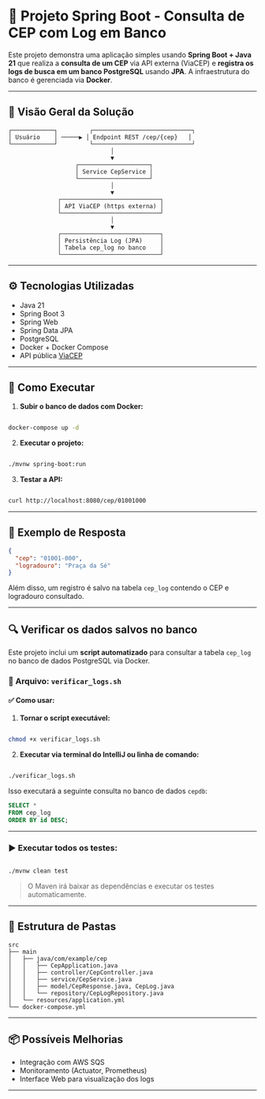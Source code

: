 # 🧭 Projeto Spring Boot - Consulta de CEP com Log em Banco

Este projeto demonstra uma aplicação simples usando **Spring Boot + Java 21** que realiza a **consulta de um CEP** via
API externa (ViaCEP) e **registra os logs de busca em um banco PostgreSQL** usando **JPA**. A infraestrutura do banco é
gerenciada via **Docker**.

---

## 📌 Visão Geral da Solução

```
┌────────────┐         ┌────────────────────────────┐
│ Usuário    │ ─────▶ │ Endpoint REST /cep/{cep}   │
└────────────┘         └────────────────────────────┘
                             │
                             ▼
                   ┌────────────────────┐
                   │ Service CepService │
                   └────────────────────┘
                             │
                             ▼
              ┌────────────────────────────┐
              │ API ViaCEP (https externa) │
              └────────────────────────────┘
                             │
                             ▼
              ┌────────────────────────────┐
              │ Persistência Log (JPA)     │
              │ Tabela cep_log no banco    │
              └────────────────────────────┘
```

---

## ⚙️ Tecnologias Utilizadas

- Java 21
- Spring Boot 3
- Spring Web
- Spring Data JPA
- PostgreSQL
- Docker + Docker Compose
- API pública [ViaCEP](https://viacep.com.br)

---

## 🚀 Como Executar

1. **Subir o banco de dados com Docker:**

```bash  

docker-compose up -d
```

2. **Executar o projeto:**

```bash

./mvnw spring-boot:run
```

3. **Testar a API:**

```bash

curl http://localhost:8080/cep/01001000
```

---

## 🧪 Exemplo de Resposta

```json
{
  "cep": "01001-000",
  "logradouro": "Praça da Sé"
}
```

Além disso, um registro é salvo na tabela `cep_log` contendo o CEP e logradouro consultado.

---

## 🔍 Verificar os dados salvos no banco

Este projeto inclui um **script automatizado** para consultar a tabela `cep_log` no banco de dados PostgreSQL via
Docker.

### 📄 Arquivo: `verificar_logs.sh`

#### ✅ Como usar:

1. **Tornar o script executável:**

```bash

chmod +x verificar_logs.sh
```

2. **Executar via terminal do IntelliJ ou linha de comando:**

```bash

./verificar_logs.sh
```

Isso executará a seguinte consulta no banco de dados `cepdb`:

```sql
SELECT *
FROM cep_log
ORDER BY id DESC;
```

---

### ▶️ Executar todos os testes:

```bash

./mvnw clean test
```

> O Maven irá baixar as dependências e executar os testes automaticamente.
---

## 📂 Estrutura de Pastas

```
src
├── main
│   ├── java/com/example/cep
│   │   ├── CepApplication.java
│   │   ├── controller/CepController.java
│   │   ├── service/CepService.java
│   │   ├── model/CepResponse.java, CepLog.java
│   │   └── repository/CepLogRepository.java
│   └── resources/application.yml
└── docker-compose.yml
```

---

## 📦 Possíveis Melhorias

- Integração com AWS SQS
- Monitoramento (Actuator, Prometheus)
- Interface Web para visualização dos logs

---